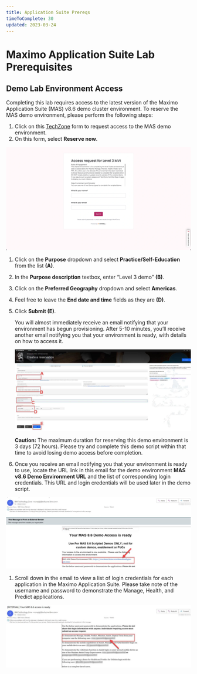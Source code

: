 ```yaml
---
title: Application Suite Prereqs
timeToComplete: 30
updated: 2023-03-24
---
```


# Maximo Application Suite Lab Prerequisites

## Demo Lab Environment Access

Completing this lab requires access to the latest version of the Maximo Application Suite (MAS) v8.6 demo cluster environment. To reserve the MAS demo environment, please perform the following steps:

1. Click on this [TechZone](https://techzone.ibm.com/my/reservations/create/635952829aaefe0019bea350) form to request access to the MAS demo environment.
2. On this form, select **Reserve now**.

![](../MASSuite/images/_access-request.webp)

1. Click on the **Purpose** dropdown and select **Practice/Self-Education** from the list **(A)**.
2. In the **Purpose description** textbox, enter “Level 3 demo” **(B)**.
3. Click on the **Preferred Geography** dropdown and select **Americas**.
4. Feel free to leave the **End date and time** fields as they are **(D)**.
5. Click **Submit (E)**.

   You will almost immediately receive an email notifying that your environment has begun provisioning. After 5-10 minutes, you’ll receive another email notifying you that your environment is ready, with details on how to access it.

   ![](../_attachments/mas/tz-reservation2.png)

   **Caution:** The maximum duration for reserving this demo environment is 3 days (72 hours). Please try and complete this demo script within that time to avoid losing demo access before completion.

6. Once you receive an email notifying you that your environment is ready to use, locate the URL link in this email for the demo environment **MAS v8.6 Demo Environment URL** and the list of corresponding login credentials. This URL and login credentials will be used later in the demo script.

![](../_attachments/mas/tz-reservation3.png)

1. Scroll down in the email to view a list of login credentials for each application in the Maximo Application Suite. Please take note of the username and password to demonstrate the Manage, Health, and Predict applications.

![](../_attachments/mas/tz-reservation4.png)
